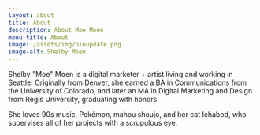 ```yaml
---
layout: about
title: About
description: About Moe Moen
menu-title: About
image: /assets/img/bioupdate.png
image-alt: Shelby Moen
---
```


Shelby "Moe" Moen is a digital marketer + artist living and working in Seattle.  Originally from Denver, she earned a BA in Communications from the University of Colorado, and later an MA in Digital Marketing and Design from Regis University, graduating with honors.

She loves 90s music, Pokémon, mahou shoujo, and her cat Ichabod, who supervises all of her projects with a scrupulous eye.
